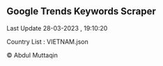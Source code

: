 

## Google Trends Keywords Scraper 
 
Last Update 28-03-2023 , 19:10:20

Country List :
VIETNAM.json



© Abdul Muttaqin 
